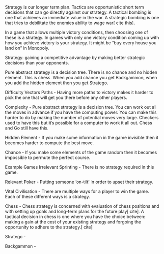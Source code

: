 ﻿Strategy is our longer term plan. Tactics are opportunistic short term decisions that can go directly against our strategy. A tactical bombing is one that achieves an immediate value in the war. A strategic bombing is one that tries to debilitate the enemies ability to wage war[ cite this].

In a game that allows multiple victory conditions, then choosing one of these is a strategy. In games with only one victory condition coming up with how you achieve victory is your strategy. It might be “buy every house you land on” in Monopoly.

Strategy: gaining a competitive advantage by making better strategic decisions than your opponents.

Pure abstract strategy is a decision tree. There is no chance and no hidden element. This is chess. When you add chance you get Backgammon, when you add the hidden element then you get Stratego.


Difficulty Vectors
Paths - Having more paths to victory makes it harder to pick the one that will get you there before any other players.

Complexity - Pure abstract strategy is a decision tree. You can work out all the moves in advance if you have the computing power. You can make this harder to do by making the number of potential moves very large. Checkers used to have this but it’s possible for a computer to work it all out. Chess and Go still have this. 

Hidden Element - If you make some information in the game invisible then it becomes harder to compute the best move.

Chance - If you make some elements of the game random then it becomes impossible to permute the perfect course.

Example Games
Irrelevant
Sprinting - There is no strategy required in this game.

Relevant
Poker - Putting someone ‘on-tilt’ in order to upset their strategy.

Vital
Civilisation - There are multiple ways for a player to win the game. Each of these different ways is a strategy.

Chess - Chess strategy is concerned with evaluation of chess positions and with setting up goals and long-term plans for the future play[ cite]. A tactical decision in chess is one where you have the choice between: making a gain at the cost of your existing strategy and forgoing the opportunity to adhere to the strategy.[ cite]

Stratego - 

Backgammon - 
